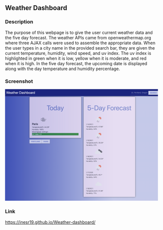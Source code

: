 ## Weather Dashboard

### Description

The purpose of this webpage is to give the user current weather data and the five day forecast. The weather APIs came from openweathermap.org  where three AJAX calls were used to assemble the appropriate data. When the user types in a city name in the provided search bar, they are given the current temperature, humidity, wind speed, and uv index. The uv index is highlighted in green when it is low, yellow when it is moderate, and red when it is high. In the five day forecast, the upcoming date is displayed along with the day temperature and humidity percentage.

### Screenshot

![Weather Dashboard screenshot](https://github.com/inesr19/Weather-dashboard/blob/main/Assets/Image/weatherApp.png)

### Link

<https://inesr19.github.io/Weather-dashboard/>